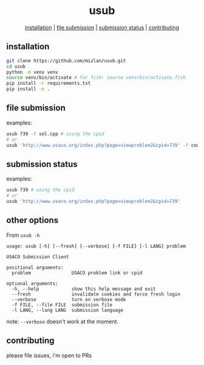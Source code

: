 <div align="center">

# usub

[installation](#-installation) | [file submission](#-file-submission) | [submission status](#-submission-status) | [contributing](#-contributing)

</div>

## installation

``` sh
git clone https://github.com/mizlan/usub.git
cd usub
python -m venv venv
source venv/bin/activate # for fish: source venv/bin/activate.fish
pip install -r requirements.txt
pip install -e .
```

## file submission

examples:

``` sh
usub 739 -f sol.cpp # using the cpid
# or
usub 'http://www.usaco.org/index.php?page=viewproblem2&cpid=739' -f cownomics.cpp -l cpp11
```

## submission status

examples:

``` sh
usub 739 # using the cpid
# or
usub 'http://www.usaco.org/index.php?page=viewproblem2&cpid=739'
```

## other options

From `usub -h`

```
usage: usub [-h] [--fresh] [--verbose] [-f FILE] [-l LANG] problem

USACO Submission Client

positional arguments:
  problem               USACO problem link or cpid

optional arguments:
  -h, --help            show this help message and exit
  --fresh               invalidate cookies and force fresh login
  --verbose             turn on verbose mode
  -f FILE, --file FILE  submission file
  -l LANG, --lang LANG  submission language
```

note: `--verbose` doesn't work at the moment.

## contributing

please file issues, i'm open to PRs
